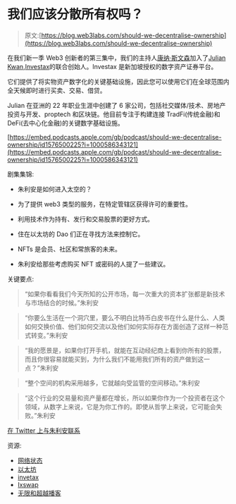 # 我们应该分散所有权吗？

> 原文:[https://blog.web3labs.com/should-we-decentralise-ownership](https://blog.web3labs.com/should-we-decentralise-ownership)

在我们新一季 Web3 创新者的第三集中，我们的主持人[康纳·斯文森](https://www.linkedin.com/in/conorsvensson)加入了[Julian Kwan](https://www.linkedin.com/in/juliankwan/),[Investax](https://investax.io/)的联合创始人。Investax 是新加坡授权的数字资产证券平台。

它们提供了将实物资产数字化的关键基础设施，因此您可以使用它们在全球范围内全天候即时进行买卖、交易、借贷。

Julian 在亚洲的 22 年职业生涯中创建了 6 家公司，包括社交媒体/技术、房地产投资与开发、proptech 和区块链。他目前专注于构建连接 TradFi(传统金融)和 DeFi(去中心化金融)的关键数字基础设施。

[https://embed.podcasts.apple.com/gb/podcast/should-we-decentralise-ownership/id1576500225?i=1000586343121](https://embed.podcasts.apple.com/gb/podcast/should-we-decentralise-ownership/id1576500225?i=1000586343121)

剧集集锦:

*   朱利安是如何进入太空的？

*   为了提供 web3 类型的服务，在特定管辖区获得许可的重要性。

*   利用技术作为持有、发行和交易股票的更好方式。

*   住在以太坊的 Dao 们正在寻找方法来控制它。

*   NFTs 是会员、社区和常旅客的未来。

*   朱利安给那些考虑购买 NFT 或密码的人提了一些建议。

关键要点:

> “如果你看看我们今天所知的公开市场，每一次重大的资本扩张都是新技术与市场结合的时候。”朱利安

> “你要么生活在一个洞穴里，要么不明白比特币白皮书在什么是什么、人类如何交换价值、他们如何交流以及他们如何实际存在方面创造了这样一种范式转变。”朱利安

> “我的愿景是，如果你打开手机，就能在互动经纪商上看到你所有的股票，而且你很容易就能买到，为什么我们不能用我们所有的资产做到这一点？”朱利安

> “整个空间的机构采用越多，它就越向受监管的空间移动。”朱利安

> “这个行业的交易量和资产量都在增长，所以如果你作为一个投资者在这个领域，从数字上来说，它是为你工作的。即使从哲学上来说，它可能会失败。”朱利安

[在 Twitter 上与朱利安联系](https://twitter.com/julian2kwan)

资源:

*   [网络状态](https://thenetworkstate.com/)
*   [以太坊](https://ethereum.org/en/)
*   [invetax](http://www.investax.io/)
*   [Ixswap](http://www.ixswap.io/)
*   [无限和超越播客](https://www.infinityandbeyond.io/)